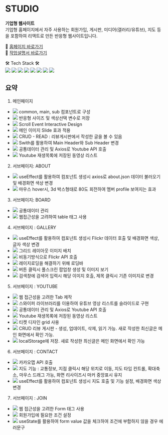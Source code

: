# STUDIO

**기업형 웹사이트** <br>
기업형 홈페이지에서 자주 사용하는 회원가입, 게시판, 미디어(갤러리/유튜브), 지도 등을 포함하여 리액트로 만든 반응형 웹사이트입니다.


📍 [홈페이지 바로가기](https://r14minji.github.io/react-pf-studio/)
<br>
📝 [작업설명서 바로가기](https://drive.google.com/file/d/1n8N-XB3jE4FmKFGnirRLu3nKX_FdAUZD/view?usp=sharing)

🛠 Tech Stack 🛠
<br>
<img src="https://img.shields.io/badge/JavaScript-F7DF1E?style=flat-square&logo=JavaScript&logoColor=white"/>
<img src="https://img.shields.io/badge/React-61DAFB?style=flat-square&logo=React&logoColor=white"/>
<img src="https://img.shields.io/badge/React Hooks-61DAFB?style=flat-square&logo=React&logoColor=white"/>
<img src="https://img.shields.io/badge/React Router-CA4245?style=flat-square&logo=React Router&logoColor=white"/>
<img src="https://img.shields.io/badge/Redux-764ABC?style=flat-square&logo=Redux&logoColor=white"/>
<img src="https://img.shields.io/badge/Sass-CC6699?style=flat-square&logo=Sass&logoColor=white"/>
<img src="https://img.shields.io/badge/HTML5-E34F26?style=flat-square&logo=HTML5&logoColor=white"/>
<img src="https://img.shields.io/badge/CSS3-1572B6?style=flat-square&logo=CSS3&logoColor=white"/>


## 요약
1. 메인페이지
- <img src="https://img.shields.io/badge/React-61DAFB?style=flat-square&logo=React&logoColor=white"/> common, main, sub 컴포넌트로 구성
- <img src="https://img.shields.io/badge/Sass-CC6699?style=flat-square&logo=Sass&logoColor=white"/> 반응형 사이즈 및 색상선택 변수로 저장 
- <img src="https://img.shields.io/badge/JavaScript-F7DF1E?style=flat-square&logo=JavaScript&logoColor=white"/> Scroll Event Interactive Design
- <img src="https://img.shields.io/badge/JavaScript-F7DF1E?style=flat-square&logo=JavaScript&logoColor=white"/> 메인 이미지 Slide 효과 적용
- <img src="https://img.shields.io/badge/JavaScript-F7DF1E?style=flat-square&logo=JavaScript&logoColor=white"/> CRUD - READ : 리뷰게시판에서 작성한 글을 볼 수 있음
- <img src="https://img.shields.io/badge/React Router-CA4245?style=flat-square&logo=React Router&logoColor=white"/> Swith를 활용하여 Main Header와 Sub Header 변경
- <img src="https://img.shields.io/badge/Redux-764ABC?style=flat-square&logo=Redux&logoColor=white"/> 공통데이터 관리 및 Axios로 Youtube API 호출
- <img src="https://img.shields.io/badge/YouTube API-FF0000?style=flat-square&logo=YouTube&logoColor=white"/> Youtube 재생목록에 저장된 동영상 리스트

2. 서브페이지: ABOUT
- <img src="https://img.shields.io/badge/React Hooks-61DAFB?style=flat-square&logo=React&logoColor=white"/> useEffect를 활용하여 컴포넌트 생성시 axios로 about.json 데이터 불러오기 및 배경화면 색상 변경
- <img src="https://img.shields.io/badge/CSS3-1572B6?style=flat-square&logo=CSS3&logoColor=white"/> 마우스 hover시, 3d 박스형태로 80도 회전하여 멤버 profile 보여지는 효과

3. 서브페이지: BOARD
- <img src="https://img.shields.io/badge/Redux-764ABC?style=flat-square&logo=Redux&logoColor=white"/> 공통데이터 관리
- <img src="https://img.shields.io/badge/HTML5-E34F26?style=flat-square&logo=HTML5&logoColor=white"/></a> 웹접근성을 고려하여 table 태그 사용

4. 서브페이지 : GALLERY
- <img src="https://img.shields.io/badge/React Hooks-61DAFB?style=flat-square&logo=React&logoColor=white"/> useEffect를 활용하여 컴포넌트 생성시 Flickr 데이터 호출 및 배경화면 색상, 글자 색상 변경
- <img src="https://img.shields.io/badge/Masonry-DD2266?style=flat-square&logoColor=white"/> 그리드 레이아웃 이미지 배치
- <img src="https://img.shields.io/badge/Flickr-0063DC?style=flat-square&logo=Flickr&logoColor=white"/> 비동기방식으로 Flickr API 호출
- <img src="https://img.shields.io/badge/JavaScript-F7DF1E?style=flat-square&logo=JavaScript&logoColor=white"/> 레이지로딩을 해결하기 위해 로딩바
- <img src="https://img.shields.io/badge/React Hooks-61DAFB?style=flat-square&logo=React&logoColor=white"/> 버튼 클릭시 풀스크린 팝업창 생성 및 이미지 보기
- <img src="https://img.shields.io/badge/JavaScript-F7DF1E?style=flat-square&logo=JavaScript&logoColor=white"/> 검색창에 검색어 입력시 해당 이미지 호출, 제목 클릭시 기존 이미지로 변경

5. 서브페이지 : YOUTUBE
- <img src="https://img.shields.io/badge/HTML5-E34F26?style=flat-square&logo=HTML5&logoColor=white"/></a> 웹 접근성을 고려한 Tab 제작
- <img src="https://img.shields.io/badge/Swiper-6332F6?style=flat-square&logo=Swiper&logoColor=white"/> 스와이퍼 라이브러리를 이용하여 유튜브 영상 리스트를 슬라이드로 구현
- <img src="https://img.shields.io/badge/Redux-764ABC?style=flat-square&logo=Redux&logoColor=white"/> 공통데이터 관리 및 Axios로 Youtube API 호출
- <img src="https://img.shields.io/badge/YouTube API-FF0000?style=flat-square&logo=YouTube&logoColor=white"/> Youtube 재생목록에 저장된 동영상 리스트
- <img src="https://img.shields.io/badge/CSS3-1572B6?style=flat-square&logo=CSS3&logoColor=white"/> 티켓 디자인 grid 사용
- <img src="https://img.shields.io/badge/JavaScript-F7DF1E?style=flat-square&logo=JavaScript&logoColor=white"/> CRUD 리뷰 게시판 - 생성, 업데이트, 삭제, 읽기 가능. 새로 작성한 최신글은 메인 화면에서 확인 가능. 
- <img src="https://img.shields.io/badge/JavaScript-F7DF1E?style=flat-square&logo=JavaScript&logoColor=white"/> localStorage에 저장. 새로 작성한 최신글은 메인 화면에서 확인 가능

6. 서브페이지 : CONTACT
- <img src="https://img.shields.io/badge/Kakao API-FFCD00?style=flat-square&logo=Kakao&logoColor=white"/> 카카오맵 API 호출
- <img src="https://img.shields.io/badge/JavaScript-F7DF1E?style=flat-square&logo=JavaScript&logoColor=white"/> 지도 기능 : 교통정보, 지점 클릭시 해당 위치로 이동, 지도 타입 컨트롤, 확대축소, 마우스 드래그 가능, 화면 리사이즈시 마커 중앙표시 유지 
- <img src="https://img.shields.io/badge/React Hooks-61DAFB?style=flat-square&logo=React&logoColor=white"/> useEffect를 활용하여 컴포넌트 생성시 지도 호출 및 기능 설정, 배경화면 색상 변경

7. 서브페이지 : JOIN
- <img src="https://img.shields.io/badge/HTML5-E34F26?style=flat-square&logo=HTML5&logoColor=white"/></a> 웹 접근성을 고려한 Form 태그 사용
- <img src="https://img.shields.io/badge/JavaScript-F7DF1E?style=flat-square&logo=JavaScript&logoColor=white"/> 회원가입에 필요한 조건 설정
- <img src="https://img.shields.io/badge/React Hooks-61DAFB?style=flat-square&logo=React&logoColor=white"/> useState를 활용하여 form value 값을 체크하여 조건에 부합하지 않을 경우 에러문구 
